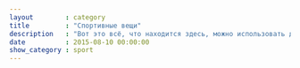 ```yaml
---
layout        : category
title         : "Спортивные вещи"
description   : "Вот это всё, что находится здесь, можно использовать для причинения здоровья своему организму."
date          : 2015-08-10 00:00:00
show_category : sport
---
```

